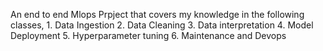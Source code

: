 An end to end Mlops Prpject that covers my knowledge in the following classes,
                    1. Data Ingestion
                    2. Data Cleaning
                    3. Data interpretation
                    4. Model Deployment
                    5. Hyperparameter tuning
                    6. Maintenance and Devops
